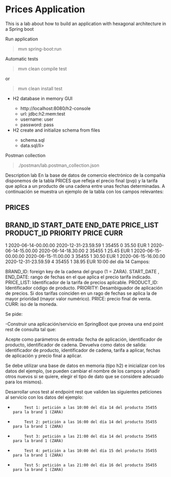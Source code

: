 <h1>Prices Application</h1>


<p>This is a lab about how to build an application with hexagonal architecture in a Spring boot</p>

Run application

> mvn spring-boot:run

Automatic tests	
> mvn clean compile test

or

> mvn clean install test

<ul>
  <li>H2 database in memory GUI</li>
    <ul>
      <li>http://localhost:8080/h2-console</li>
      <li>url: jdbc:h2:mem:test</li>
      <li>username: user</li>
      <li>password: pass</li>
    </ul>
  <li>H2 create and initialize schema from files</li>
    <ul>
      <li>schema.sql</li>
      <li>data.sql/li>
    </ul>
  </li>
</ul>

Postman collection
> ./postman/lab.postman_collection.json


Description lab
En la base de datos de comercio electrónico de la compañía disponemos de la tabla PRICES
que refleja el precio final (pvp) y la tarifa que aplica a un producto de una cadena entre unas fechas determinadas.
A continuación se muestra un ejemplo de la tabla con los campos relevantes:

PRICES
-------

BRAND_ID         START_DATE                                    END_DATE                        PRICE_LIST                   PRODUCT_ID  PRIORITY                 PRICE           CURR
------------------------------------------------------------------------------------------------------------------------------------------------------------------------------------------------------------------------------------------
1         2020-06-14-00.00.00                        2020-12-31-23.59.59                        1                        35455                0                        35.50            EUR
1         2020-06-14-15.00.00                        2020-06-14-18.30.00                        2                        35455                1                        25.45            EUR
1         2020-06-15-00.00.00                        2020-06-15-11.00.00                        3                        35455                1                        30.50            EUR
1         2020-06-15-16.00.00                        2020-12-31-23.59.59                        4                        35455                1                        38.95            EUR
10:00 del día 14
Campos:

BRAND_ID: foreign key de la cadena del grupo (1 = ZARA).
START_DATE , END_DATE: rango de fechas en el que aplica el precio tarifa indicado.
PRICE_LIST: Identificador de la tarifa de precios aplicable.
PRODUCT_ID: Identificador código de producto.
PRIORITY: Desambiguador de aplicación de precios. Si dos tarifas coinciden en un rago de fechas se aplica la de mayor prioridad (mayor valor numérico).
PRICE: precio final de venta.
CURR: iso de la moneda.

Se pide:

-Construir una aplicación/servicio en SpringBoot que provea una end point rest de consulta  tal que:

Acepte como parámetros de entrada: fecha de aplicación, identificador de producto, identificador de cadena.
Devuelva como datos de salida: identificador de producto, identificador de cadena, tarifa a aplicar, fechas de aplicación y precio final a aplicar.

Se debe utilizar una base de datos en memoria (tipo h2) e inicializar con los datos del ejemplo, (se pueden cambiar el nombre de los campos y añadir otros nuevos si se quiere, elegir el tipo de dato que se considere adecuado para los mismos).

Desarrollar unos test al endpoint rest que  validen las siguientes peticiones al servicio con los datos del ejemplo:

-          Test 1: petición a las 10:00 del día 14 del producto 35455   para la brand 1 (ZARA)
-          Test 2: petición a las 16:00 del día 14 del producto 35455   para la brand 1 (ZARA)
-          Test 3: petición a las 21:00 del día 14 del producto 35455   para la brand 1 (ZARA)
-          Test 4: petición a las 10:00 del día 15 del producto 35455   para la brand 1 (ZARA)
-          Test 5: petición a las 21:00 del día 16 del producto 35455   para la brand 1 (ZARA)
